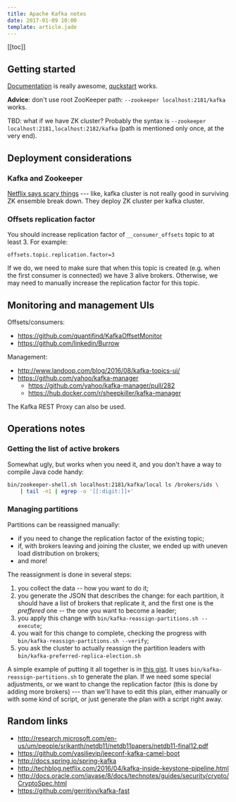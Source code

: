 ```yaml
---
title: Apache Kafka notes
date: 2017-01-09 10:00
template: article.jade
---
```


[[toc]]

## Getting started

[Documentation] is really awesome, [quckstart] works.

[Documentation]: http://kafka.apache.org/documentation/
[quckstart]: http://kafka.apache.org/quickstart

**Advice**: don't use root ZooKeeper path: `--zookeeper localhost:2181/kafka` works.

TBD: what if we have ZK cluster? Probably the syntax is
`--zookeeper localhost:2181,localhost:2182/kafka`
(path is mentioned only once, at the very end).

## Deployment considerations

### Kafka and Zookeeper

[Netflix says scary things] --- like, kafka cluster is not really good
in surviving ZK ensemble break down. They deploy ZK cluster per kafka
cluster.

[Netflix says scary things]: TBD

### Offsets replication factor

You should increase replication factor of `__consumer_offsets`
topic to at least 3. For example:

```
offsets.topic.replication.factor=3
```

If we do, we need to make sure that when this topic
is created (e.g. when the first consumer is connected)
we have 3 alive brokers. Otherwise, we may need to
manually increase the replication factor for this
topic.

## Monitoring and management UIs

Offsets/consumers:

* https://github.com/quantifind/KafkaOffsetMonitor
* https://github.com/linkedin/Burrow

Management:

* http://www.landoop.com/blog/2016/08/kafka-topics-ui/
* https://github.com/yahoo/kafka-manager
  * https://github.com/yahoo/kafka-manager/pull/282
  * https://hub.docker.com/r/sheepkiller/kafka-manager

The Kafka REST Proxy can also be used.

## Operations notes

### Getting the list of active brokers

Somewhat ugly, but works when you need it, and you don't have
a way to compile Java code handy:

```bash
bin/zookeeper-shell.sh localhost:2181/kafka/local ls /brokers/ids \
    | tail -n1 | egrep -o '[[:digit:]]+'
```

### Managing partitions

Partitions can be reassigned manually:
* if you need to change the replication factor of the existing topic;
* if, with brokers leaving and joining the cluster, we ended up
  with uneven load distribution on brokers;
* and more!

The reassignment is done in several steps:
1. you collect the data -- how you want to do it;
1. you generate the JSON that describes the change: for each
   partition, it should have a list of brokers that replicate
   it, and the first one is the *preffered* one -- the one
   you want to become a leader;
1. you apply this change with `bin/kafka-reassign-partitions.sh --execute`;
1. you wait for this change to complete, checking the progress with
   `bin/kafka-reassign-partitions.sh --verify`;
1. you ask the cluster to actually reassign the partition
   leaders with `bin/kafka-preferred-replica-election.sh`


A simple example of putting it all together is in
[this gist](https://gist.github.com/iv-m/9504a57e19bcd8e7d3f959bb2c473fb1).
It uses `bin/kafka-reassign-partitions.sh` to generate the plan.  If we
need some special adjustments, or we want to change the replication
factor (this is done by adding more brokers) --- than we'll have to edit
this plan, either manually or with some kind of script, or just generate
the plan with a script right away.

## Random links

* http://research.microsoft.com/en-us/um/people/srikanth/netdb11/netdb11papers/netdb11-final12.pdf
* https://github.com/vasilievip/jeeconf-kafka-camel-boot
* http://docs.spring.io/spring-kafka
* http://techblog.netflix.com/2016/04/kafka-inside-keystone-pipeline.html
* http://docs.oracle.com/javase/8/docs/technotes/guides/security/crypto/CryptoSpec.html
* https://github.com/gerritjvv/kafka-fast

